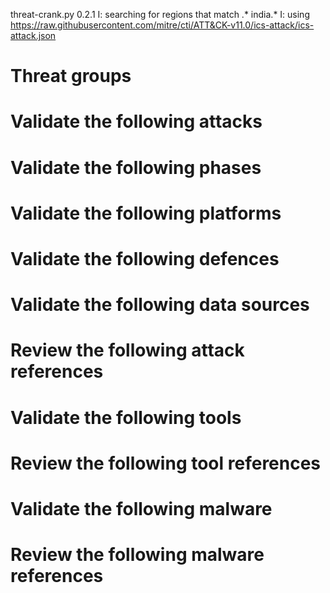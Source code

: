 threat-crank.py 0.2.1
I: searching for regions that match .* india.*
I: using https://raw.githubusercontent.com/mitre/cti/ATT&CK-v11.0/ics-attack/ics-attack.json
# Threat groups


# Validate the following attacks


# Validate the following phases


# Validate the following platforms


# Validate the following defences


# Validate the following data sources


# Review the following attack references


# Validate the following tools


# Review the following tool references


# Validate the following malware


# Review the following malware references


